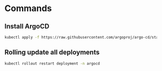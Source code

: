 # Commands

## Install ArgoCD

```bash
kubectl apply -f https://raw.githubusercontent.com/argoproj/argo-cd/stable/manifests/install.yaml -n argocd
```

## Rolling update all deployments

```bash
kubectl rollout restart deployment -n argocd
```
